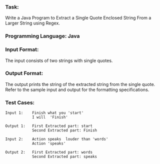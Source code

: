 ### Task: 
  Write a Java Program to Extract a Single Quote Enclosed String From a Larger String using Regex.

### Programming Language: Java

### Input Format:
  The input consists of two strings with single quotes.

### Output Format: 
  The output prints the string of the extracted string from the single quote. Refer to the sample input and output for the formatting specifications.

### Test Cases:
    
    Input 1:    Finish what you 'start'     
                I will  'Finish'

    Output 1:   First Extracted part: start
                Second Extracted part: Finish

    Input 2:    Action speaks  louder than 'words'
                Action 'speaks'

    Output 2:   First Extracted part: words
                Second Extracted part: speaks
